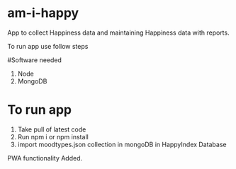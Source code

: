 # am-i-happy
App to collect Happiness data and maintaining Happiness data with reports.

To run app use follow steps

#Software needed 
1. Node 
2. MongoDB

# To run app 
1. Take pull of latest code 
2. Run npm i or npm install 
3. import moodtypes.json collection in mongoDB in HappyIndex Database
  
PWA functionality Added.



